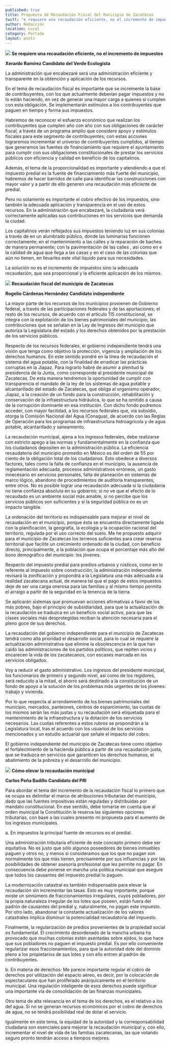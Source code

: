 ```yaml
---
published: true
title: Propuesta de Recaudación Fiscal del Municipio de Zacatecas
twitt: "e requiere una recaudación eficiente, no el incremento de impuestos"
author: Redacción
location: Local
category: Portada
layout: posts
---
```


![](http://i.imgur.com/qBQ476lm.jpg)
**Se requiere una recaudación eficiente, no el incremento de impuestos**

**Xerardo Ramírez
Candidato del Verde Ecologista**

La administración que encabezaré será una administración eficiente y transparente en la obtención y aplicación de los recursos.

En el tema de recaudación fiscal es importante que se incremente la base de contribuyentes, con los que actualmente deberían pagar impuestos y no lo están haciendo, en vez de generar una mayor carga a quienes si cumplen con esta obligación.
Se implementarán estímulos a los contribuyentes que paguen en tiempo y forma sus impuestos.

Habremos de reconocer el esfuerzo económico que realizan los contribuyentes que cumplen año con año con sus obligaciones de carácter fiscal, a través de un programa amplio que considere apoyo y estímulos fiscales para este segmento de contribuyentes; con estas acciones lograremos incrementar el universo de contribuyentes cumplidos, al tiempo que generamos las fuentes de financiamiento que requiere el ayuntamiento para cumplir con sus obligaciones constitucionales de prestar los servicios públicos con eficiencia y calidad en beneficio de los capitalinos.

Además, el tema de la proporcionalidad es importante y atendiendo a que el impuesto predial es la fuente de financiamiento más fuerte del municipio, habremos de hacer barridos de calle para identificar las construcciones con mayor valor y a partir de ello generen una recaudación más eficiente de predial.

Pero no solamente es importante el cobro efectivo de los impuestos, sino también la adecuada aplicación y transparencia en el uso de estos recursos. En la administración que encabezaré, la ciudadanía verá correctamente aplicadas sus contribuciones en los servicios que demanda la ciudad. 

Los capitalinos verán reflejados sus impuestos teniendo luz en sus colonias a través de en un alumbrado público, donde las luminarias funcionen correctamente; en el mantenimiento a las calles y la reparación de baches de manera permanente; con la pavimentación de las calles , así como en e la calidad de agua que llega a las casas y en el caso de las colonias que aún no tienen, en llevarles este vital líquido para sus necesidades.

La solución no es el incremento de impuestos sino la adecuada recaudación, que sea proporcional y la eficiente aplicación de los mismos.

![](http://i.imgur.com/lzH3xE7m.jpg)
**Recaudación fiscal del municipio de Zacatecas**

**Rogelio Cárdenas Hernández
Candidato independiente**

La mayor parte de los recursos de los municipios provienen de Gobierno federal, a través de las participaciones federales y de las aportaciones; el resto de los recursos, de acuerdo con el artículo 115 constitucional, se integra con la explotación de los bienes patrimoniales del municipio, las contribuciones que se señalan en la Ley de Ingresos del municipio que autoriza la Legislatura del estado y los derechos obtenidos por la prestación de los servicios públicos.

Respecto de los recursos federales, el gobierno independiente tendrá una visión que tenga como objetivo la protección, vigencia y ampliación de los derechos humanos.  En este sentido pondré en la línea de recaudación el sistema del agua potable, con la finalidad de erradicar las prácticas corruptas en la Jiapaz. Para lograrlo habré de asumir a plenitud la presidencia de la Junta, como corresponde al presidente municipal de Zacatecas. De esta manera tendremos la oportunidad de cumplir con transparencia el mandato de la ley de los sistemas de agua potable y alcantarillado del estado de Zacatecas, que obliga al organismo operador, Jiapaz, a la creación de un fondo para la construcción, rehabilitación y conservación de la infraestructura hidráulica, lo que se ha omitido a causa de la corrupción dominante en esa institución. Con dicho fondo podremos acceder, con mayor facilidad, a los recursos federales que, vía subsidio, otorga la Comisión Nacional del Agua (Conagua), de acuerdo con las Reglas de Operación para los programas de infraestructura hidroagrícola y de agua potable, alcantarillado y saneamiento.

La recaudación municipal, ajena a los ingresos federales, debe realizarse con estricto apego a las normas y fundamentalmente en la confianza que los ciudadanos depositen en la administración pública. La eficiencia recaudatoria del municipio promedio en México es del orden de 55 por ciento de la obligación total de los ciudadanos. Esto obedece a diversos factores, tales como la falta de confianza en el municipio, la ausencia de reglamentación adecuada, procesos administrativos erróneos, un gasto innecesario en servicios personales, falta de planeación en sistemas de marco lógico, abandono de procedimientos de auditoría transparentes, entre otros.
No es posible lograr una recaudación adecuada si la ciudadanía no tiene confianza absoluta en su gobierno; si no ve que el efecto de lo recaudado es un ambiente social más amable, si no percibe que los servicios públicos son suficientes y si la seguridad pública no es un impacto tangible.

La ordenación del territorio es indispensable para mejorar el nivel de recaudación en el municipio, porque ésta se encuentra directamente ligada con la planificación, la geografía, la ecología y la ocupación racional del territorio, regulada por el uso correcto del suelo. Me he propuesto adquirir para el municipio de Zacatecas los terrenos suficientes para crear reserva territorial que facilite un crecimiento ordenado de la ciudad, con beneficio directo, principalmente, a la población que ocupa el porcentaje más alto del bono demográfico del municipio: los jóvenes.

Respecto del impuesto predial para predios urbanos y rústicos, como en lo referente al impuesto sobre construcción, la administración independiente revisará la zonificación y propondrá a la Legislatura una más adecuada a la realidad zacatecana actual, de manera tal que el pago de estos impuestos deje de ser una carga onerosa para las familias y al mismo tiempo permita el arraigo a partir de la seguridad en la tenencia de la tierra.

Se aplicarán sistemas que promuevan acciones afirmativas a favor de los más pobres, bajo el principio de subsidiaridad, para que la actualización de la recaudación se traduzca en un beneficio social activo, para que las clases sociales más desprotegidas reciban la atención necesaria para el pleno goce de sus derechos.

La recaudación del gobierno independiente para el municipio de Zacatecas tendrá como alta prioridad el desarrollo social, para lo cual se requiere la actualización administrativa que elimine la obsolescencia en la que han caído las administraciones de los partidos políticos, que repiten vicios y encarecen la vida de los zacatecanos, con escases marcada en los servicios obligados.

Voy a reducir el gasto administrativo. Los ingresos del presidente municipal, los funcionarios de primero y segundo nivel, así como de los regidores, será reducido a la mitad, el ahorro será destinado a la constitución de un fondo de apoyo a la solución de los problemas más urgentes de los jóvenes: trabajo y vivienda.

Por lo que respecta al arrendamiento de los bienes patrimoniales del municipio, mercados, panteones, centros de esparcimiento, las cuotas de los mismos serán las más justas y su recaudación será etiquetada para el mantenimiento de la infraestructura y la dotación de los servicios necesarios. Las cuotas referentes a estos rubros se propondrán a la Legislatura local, tras el acuerdo con los usuarios de los servicios mencionados y un estudio actuarial que señale el impacto del cobro.

El gobierno independiente del municipio de Zacatecas tiene como objetivo el fortalecimiento de la hacienda pública a partir de una recaudación justa, que se traduzca en servicios que garanticen los derechos humanos, el abatimiento de la pobreza y el desarrollo del municipio.

![](http://i.imgur.com/CQePE4Im.jpg)
**Cómo elevar la recaudación municipal**

**Carlos Peña Badillo
Candidato del PRI**

Para abordar el tema del incremento de la recaudación fiscal lo primero que se ocupa es delimitar el marco de atribuciones tributarias del municipio, dado que las fuentes impositivas están reguladas y distribuidas por mandato constitucional.
En ese sentido, debe tomarse en cuenta que al orden municipal la Constitución le reserva las siguientes opciones tributarias, con base a las cuales presento mi propuesta para el aumento de los ingresos municipales.

a. En impuestos la principal fuente de recursos es el predial.

Una administración tributaria eficiente de este concepto primero debe ser equitativa.
No es justo que sólo algunos poseedores de bienes inmuebles paguen y otros no, y menos si consideramos que los que no pagan son normalmente los que más tienen, precisamente por sus influencias y por las posibilidades de obtener asesoría profesional que les permite no pagar. En consecuencia debe ponerse en marcha una política municipal que asegure que todos los causantes del impuesto predial lo paguen.

La modernización catastral es también indispensable para elevar la recaudación sin incrementar las tasas. Esto es muy importante, porque existe un sinnúmero de fraccionamientos irregulares, cuyos pobladores, por la propia naturaleza irregular de los lotes que poseen, están fuera del padrón de causantes del predial y, naturalmente, no pagan este impuesto. Por otro lado, abandonar la constante actualización de los valores catastrales implica disminuir la potencialidad recaudatoria del impuesto.

Finalmente, la regularización de predios provenientes de la propiedad social es fundamental. El crecimiento desordenado de la mancha urbana ha provocado que muchas colonias estén asentadas sobre ejidos, lo que hace que sus pobladores no paguen el impuesto predial. Es por ello conveniente regularizar esos fraccionamientos, para que la autoridad dote del dominio pleno a los propietarios de sus lotes y con ello entren al padrón de contribuyentes.

b. En materia de derechos:
Me parece importante regular el cobro de derechos por utilización del espacio aéreo, es decir, por la colocación de espectaculares que han proliferado anárquicamente en el territorio municipal. Una regulación inteligente de esos derechos puede significar una importante vía de consolidación de las finanzas municipales.

Otro tema de alta relevancia en el tema de los derechos, es el relativo a los del agua. Si no se generan recursos económicos por el cobro de derechos de agua, no se tendrá posibilidad real de dotar el servicio.

Igualmente en este tema, la equidad de la autoridad y la corresponsabilidad ciudadana son esenciales para mejorar la recaudación municipal y, con ello, incrementar el nivel de vida de las familias zacatecanas, las que votando seguro pronto tendrán acceso a tiempos mejores.
